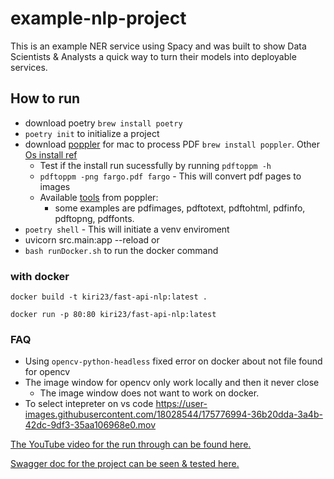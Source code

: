 # example-nlp-project

This is an example NER service using Spacy and was built to show Data Scientists & Analysts a quick way to turn their models into deployable services.

## How to run

- download poetry `brew install poetry`
- `poetry init` to initialize a project
- download [poppler](https://macappstore.org/poppler/) for mac to process PDF `brew install poppler`. Other [Os install ref](https://pdf2image.readthedocs.io/en/latest/installation.html)
  - Test if the install run sucessfully by running `pdftoppm -h`
  - `pdftoppm -png fargo.pdf fargo` - This will convert pdf pages to images
  - Available [tools](https://www.xpdfreader.com/about.html) from poppler:
    - some examples are pdfimages, pdftotext, pdftohtml, pdfinfo, pdftopng, pdffonts.
- `poetry shell` - This will initiate a venv enviroment
- uvicorn src.main:app --reload
  or
- `bash runDocker.sh` to run the docker command

### with docker

`docker build -t kiri23/fast-api-nlp:latest . `

`docker run -p 80:80 kiri23/fast-api-nlp:latest`

### FAQ

- Using `opencv-python-headless` fixed error on docker about not file found for opencv
- The image window for opencv only work locally and then it never close
  - The image window does not want to work on docker.
- To select intepreter on vs code https://user-images.githubusercontent.com/18028544/175776994-36b20dda-3a4b-42dc-9df3-35aa106968e0.mov

[The YouTube video for the run through can be found here.](https://youtu.be/Maj9v-Ev7-4)

[Swagger doc for the project can be seen & tested here.](http://34.86.252.161/docs)
